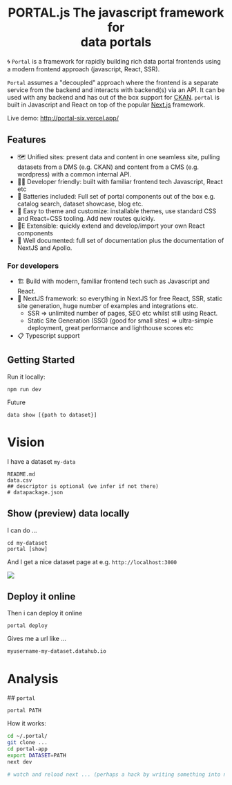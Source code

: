 <h1 style="text-align: center;">
  PORTAL.js
  The javascript framework for<br/>
  data portals
</h1>

🌀 `Portal` is a framework for rapidly building rich data portal frontends using a modern frontend approach (javascript, React, SSR).

`Portal` assumes a "decoupled" approach where the frontend is a separate service from the backend and interacts with backend(s) via an API. It can be used with any backend and has out of the box support for [CKAN][]. `portal` is built in Javascript and React on top of the popular [Next.js][] framework.

[ckan]: https://ckan.org/
[next.js]: https://nextjs.com/

Live demo: http://portal-six.vercel.app/

## Features

- 🗺️ Unified sites: present data and content in one seamless site, pulling datasets from a DMS (e.g. CKAN) and content from a CMS (e.g. wordpress) with a common internal API.
- 👩‍💻 Developer friendly: built with familiar frontend tech Javascript, React etc
- 🔋 Batteries included: Full set of portal components out of the box e.g. catalog search, dataset showcase, blog etc.
- 🎨 Easy to theme and customize: installable themes, use standard CSS and React+CSS tooling. Add new routes quickly.
- 🧱E Extensible: quickly extend and develop/import your own React components
- 📝 Well documented: full set of documentation plus the documentation of NextJS and Apollo.

### For developers

- 🏗 Build with modern, familiar frontend tech such as Javascript and React.
- 🚀 NextJS framework: so everything in NextJS for free React, SSR, static site generation, huge number of examples and integrations etc.
  - SSR => unlimited number of pages, SEO etc whilst still using React.
  - Static Site Generation (SSG) (good for small sites) => ultra-simple deployment, great performance and lighthouse scores etc
- 📋 Typescript support

## Getting Started

Run it locally:

```
npm run dev
```

Future

```
data show [{path to dataset}]
```

# Vision

I have a dataset `my-data`

```bash=
README.md
data.csv
## descriptor is optional (we infer if not there) 
# datapackage.json
```

## Show (preview) data locally

I can do ...

```bash=
cd my-dataset
portal [show]
```

And I get a nice dataset page at e.g. `http://localhost:3000`

![](https://i.imgur.com/KSEtNF1.png)

## Deploy it online

Then i can deploy it online

```
portal deploy
```

Gives me a url like ...

```
myusername-my-dataset.datahub.io
```

# Analysis

## `portal`

```
portal PATH
```

How it works:

```bash
cd ~/.portal/
git clone ...
cd portal-app
export DATASET=PATH
next dev

# watch and reload next ... (perhaps a hack by writing something into next folder to trigger reload)
```


